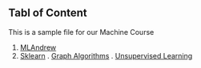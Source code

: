 ## Tabl of Content
This is a sample file for our Machine Course

1. [MLAndrew](https://github.com/hussain0048/Machine-Learning/tree/master/ML(Andrew))
2. [Sklearn](https://github.com/hussain0048/Machine-Learning/tree/master/Sklearn)
    . [Graph Algorithms](https://github.com/hussain0048/Machine-Learning/tree/master/Sklearn/Graph%20Algorithms)
    . [Unsupervised Learning](https://github.com/hussain0048/Machine-Learning/tree/master/Sklearn/Unsupervised%20Learning)




